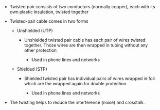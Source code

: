 
 

- Twisted pair consists of two conductors (normally copper), each with its own plastic insulation, twisted together

-   Twisted-pair cable comes in two forms

    -   Unshielded (UTP)
    
	    - Unshielded twisted pair cable has each pair of wires twisted together. Those wires are then wrapped in tubing without any other protection

	        -   Used in phone lines and networks

    -   Shielded (STP)

	    - Shielded twisted pair has individual pairs of wires wrapped in foil which are the wrapped again for double protection
	    
	        -   Used in phone lines and networks  

-   The twisting helps to reduce the interference (noise) and crosstalk.
